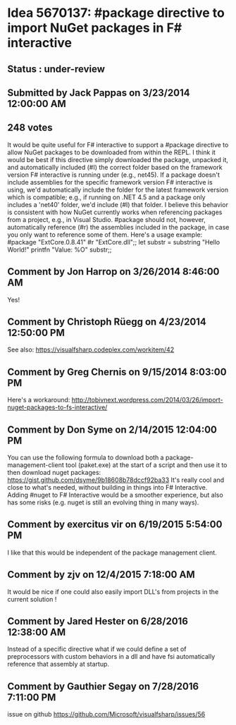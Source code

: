 # Idea 5670137: #package directive to import NuGet packages in F# interactive #

## Status : under-review

## Submitted by Jack Pappas on 3/23/2014 12:00:00 AM

## 248 votes

It would be quite useful for F# interactive to support a #package directive to allow NuGet packages to be downloaded from within the REPL. I think it would be best if this directive simply downloaded the package, unpacked it, and automatically included (#I) the correct folder based on the framework version F# interactive is running under (e.g., net45). If a package doesn't include assemblies for the specific framework version F# interactive is using, we'd automatically include the folder for the latest framework version which is compatible; e.g., if running on .NET 4.5 and a package only includes a 'net40' folder, we'd include (#I) that folder. I believe this behavior is consistent with how NuGet currently works when referencing packages from a project, e.g., in Visual Studio.
#package should not, however, automatically reference (#r) the assemblies included in the package, in case you only want to reference some of them.
Here's a usage example:
#package "ExtCore.0.8.41"
#r "ExtCore.dll";;
let substr = substring "Hello World!"
printfn "Value: %O" substr;;


## Comment by Jon Harrop on 3/26/2014 8:46:00 AM

Yes!

## Comment by Christoph Rüegg on 4/23/2014 12:50:00 PM

See also: https://visualfsharp.codeplex.com/workitem/42

## Comment by Greg Chernis on 9/15/2014 8:03:00 PM

Here's a workaround: http://tobivnext.wordpress.com/2014/03/26/import-nuget-packages-to-fs-interactive/

## Comment by Don Syme on 2/14/2015 12:04:00 PM

You can use the following formula to download both a package-management-client tool (paket.exe) at the start of a script and then use it to then download nuget packages:
https://gist.github.com/dsyme/9b18608b78dccf92ba33
It's really cool and close to what's needed, without building in things into F# Interactive.
Adding #nuget to F# Interactive would be a smoother experience, but also has some risks (e.g. nuget is still an evolving thing in many ways).

## Comment by exercitus vir on 6/19/2015 5:54:00 PM

I like that this would be independent of the package management client.

## Comment by zjv on 12/4/2015 7:18:00 AM

It would be nice if one could also easily import DLL's from projects in the current solution !

## Comment by Jared Hester on 6/28/2016 12:38:00 AM

Instead of a specific directive what if we could define a set of preprocessors with custom behaviors in a dll and have fsi automatically reference that assembly at startup.

## Comment by Gauthier Segay on 7/28/2016 7:11:00 PM

issue on github https://github.com/Microsoft/visualfsharp/issues/56
